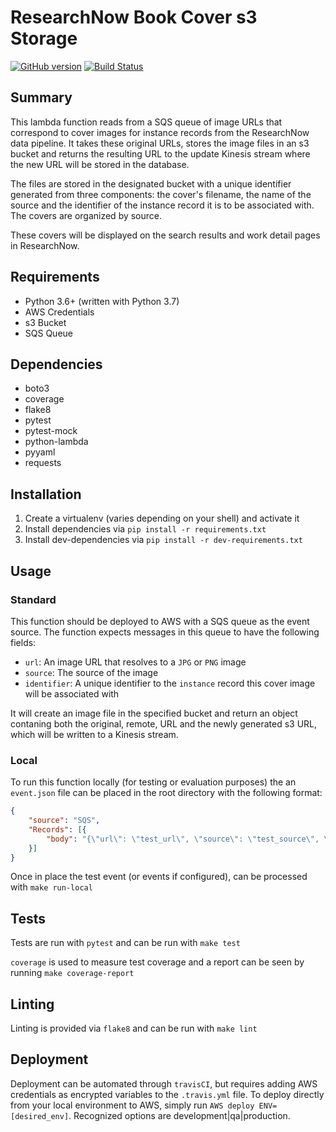 # ResearchNow Book Cover s3 Storage

[![GitHub version](https://badge.fury.io/gh/nypl%2Fsfr-covers-to-s3.svg)](https://badge.fury.io/gh/nypl%2Fsfr-covers-to-s3) [![Build Status](https://travis-ci.com/NYPL/sfr-covers-to-s3.svg?branch=development)](https://travis-ci.com/NYPL/sfr-covers-to-s3)

## Summary

This lambda function reads from a SQS queue of image URLs that correspond to cover images for instance records from the ResearchNow data pipeline. It takes these original URLs, stores the image files in an s3 bucket and returns the resulting URL to the update Kinesis stream where the new URL will be stored in the database.

The files are stored in the designated bucket with a unique identifier generated from three components: the cover's filename, the name of the source and the identifier of the instance record it is to be associated with. The covers are organized by source.

These covers will be displayed on the search results and work detail pages in ResearchNow.

## Requirements

- Python 3.6+ (written with Python 3.7)
- AWS Credentials
- s3 Bucket
- SQS Queue

## Dependencies

- boto3
- coverage
- flake8
- pytest
- pytest-mock
- python-lambda
- pyyaml
- requests

## Installation

1. Create a virtualenv (varies depending on your shell) and activate it
2. Install dependencies via `pip install -r requirements.txt`
3. Install dev-dependencies via `pip install -r dev-requirements.txt`

## Usage

### Standard

This function should be deployed to AWS with a SQS queue as the event source. The function expects messages in this queue to have the following fields:

- `url`: An image URL that resolves to a `JPG` or `PNG` image
- `source`: The source of the image
- `identifier`: A unique identifier to the `instance` record this cover image will be associated with

It will create an image file in the specified bucket and return an object contaning both the original, remote, URL and the newly generated s3 URL, which will be written to a Kinesis stream.

### Local

To run this function locally (for testing or evaluation purposes) the an `event.json` file can be placed in the root directory with the following format:

``` json
{
    "source": "SQS",
    "Records": [{
        "body": "{\"url\": \"test_url\", \"source\": \"test_source\", \"identifier\": \"test_id\"}"
    }]
}
```

Once in place the test event (or events if configured), can be processed with `make run-local`

## Tests

Tests are run with `pytest` and can be run with `make test`

`coverage` is used to measure test coverage and a report can be seen by running `make coverage-report`

## Linting

Linting is provided via `flake8` and can be run with `make lint`

## Deployment

Deployment can be automated through `travisCI`, but requires adding AWS credentials as encrypted variables to the `.travis.yml` file. To deploy directly from your local environment to AWS, simply run `AWS deploy ENV=[desired_env]`. Recognized options are development|qa|production.
